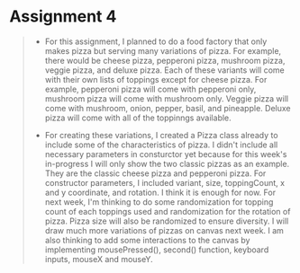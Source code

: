 # Assignment 4

> - For this assignment, I planned to do a food factory that only makes pizza but serving many variations of pizza.
> For example, there would be cheese pizza, pepperoni pizza, mushroom pizza, veggie pizza, and deluxe pizza.
> Each of these variants will come with their own lists of toppings except for cheese pizza.
> For example, pepperoni pizza will come with pepperoni only, mushroom pizza will come with mushroom only.
> Veggie pizza will come with mushroom, onion, pepper, basil, and pineapple.
> Deluxe pizza will come with all of the toppinngs available.
>
> - For creating these variations, I created a Pizza class already to include some of the characteristics of pizza.
> I didn't include all necessary parameters in consturctor yet because for this week's in-progress I will only show the two classic pizzas as an example.
> They are the classic cheese pizza and pepperoni pizza.
> For constructor parameters, I included variant, size, toppingCount, x and y coordinate, and rotation. I think it is enough for now.
> For next week, I'm thinking to do some randomization for topping count of each toppings used and randomization for the rotation of pizza.
> Pizza size will also be randomized to ensure diversity. I will draw much more variations of pizzas on canvas next week.
> I am also thinking to add some interactions to the canvas by implementing mousePressed(), second() function, keyboard inputs, mouseX and mouseY.
